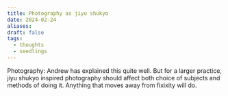 ```yaml
---
title: Photography as jiyu shukyo
date: 2024-02-24
aliases: 
draft: false
tags:
  - thoughts
  - seedlings
---
```

Photography: Andrew has explained this quite well. But for a larger practice, jiyu shukyo inspired photography should affect both choice of subjects and methods of doing it. Anything that moves away from fixixity will do.